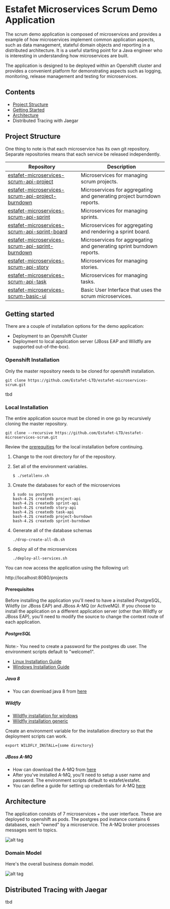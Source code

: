 # Estafet Microservices Scrum Demo Application
The scrum demo application is composed of microservices and provides a example of how microservices implement common application aspects, such as data management, stateful domain objects and reporting in a distributed architecture. It is a useful starting point for a Java engineer who is interesting in understanding how microservices are built.

The application is designed to be deployed within an Openshift cluster and provides a convenient platform for demonstrating aspects such as logging, monitoring, release management and testing for microservices.

## Contents

* [Project Structure](https://github.com/Estafet-LTD/estafet-microservices-scrum#project-structure)
* [Getting Started](https://github.com/Estafet-LTD/estafet-microservices-scrum#getting-started)
* [Architecture](https://github.com/Estafet-LTD/estafet-microservices-scrum#architecture)
* Distributed Tracing with Jaegar

## Project Structure
One thing to note is that each microservice has its own git repository. Separate repositories means that each service be released independently. 

| Repository        | Description |
| ----------------- |-------------|
| [estafet-microservices-scrum-api-project](https://github.com/Estafet-LTD/estafet-microservices-scrum-api-project) | Microservices for managing scrum projects. |
| [estafet-microservices-scrum-api-project-burndown](https://github.com/Estafet-LTD/estafet-microservices-scrum-api-project-burndown) | Microservices for aggregating and generating project burndown reports. |
| [estafet-microservices-scrum-api-sprint](https://github.com/Estafet-LTD/estafet-microservices-scrum-api-sprint) | Microservices for managing sprints. |
| [estafet-microservices-scrum-api-sprint-board](https://github.com/Estafet-LTD/estafet-microservices-scrum-api-sprint-board) | Microservices for aggregating and rendering a sprint board. |
| [estafet-microservices-scrum-api-sprint-burndown](https://github.com/Estafet-LTD/estafet-microservices-scrum-api-sprint-burndown) | Microservices for aggregating and generating sprint burndown reports. |
| [estafet-microservices-scrum-api-story](https://github.com/Estafet-LTD/estafet-microservices-scrum-api-story) | Microservices for managing stories. |
| [estafet-microservices-scrum-api-task](https://github.com/Estafet-LTD/estafet-microservices-scrum-api-task) | Microservices for managing tasks. |
| [estafet-microservices-scrum-basic-ui](https://github.com/Estafet-LTD/estafet-microservices-scrum-basic-ui) | Basic User Interface that uses the scrum microservices. |
## Getting started
There are a couple of installation options for the demo application:

* Deployment to an Openshift Cluster
* Deployment to local application server (JBoss EAP and Wildfly are supported out-of-the-box).

### Openshift Installation
Only the master repository needs to be cloned for openshift installation.

```
git clone https://github.com/Estafet-LTD/estafet-microservices-scrum.git
```

tbd

### Local Installation
The entire application source must be cloned in one go by recursively cloning the master repository.

```
git clone --recursive https://github.com/Estafet-LTD/estafet-microservices-scrum.git
```

Review the [prerequities](https://github.com/Estafet-LTD/estafet-microservices-scrum#prerequisites) for the local installation before continuing.

1. Change to the root directory for of the repository.
2. Set all of the environment variables.
    
    ```
    $ ./setallenv.sh
    ```
    
3. Create the databases for each of the microservices 
    
    ```
    $ sudo su postgres
    bash-4.2$ createdb project-api
    bash-4.2$ createdb sprint-api
    bash-4.2$ createdb story-api
    bash-4.2$ createdb task-api
    bash-4.2$ createdb project-burndown
    bash-4.2$ createdb sprint-burndown
    ```
    
4. Generate all of the database schemas
    
    ```
    ./drop-create-all-db.sh
    ```
    
5. deploy all of the microservices

    ```
    ./deploy-all-services.sh
    ```
    
You can now access the application using the following url:

http://localhost:8080/projects

#### Prerequisites
Before installing the application you'll need to have a installed PostgreSQL, Wildfly (or JBoss EAP) and JBoss A-MQ (or ActiveMQ). If you choose to install the application on a different application server (other than Wildfly or JBoss EAP), you'll need to modify the source to change the context route of each application. 
##### PostgreSQL
Note:- You need to create a password for the postgres db user. The environment scripts default to "welcome1".

* [Linux Installation Guide](https://www.linode.com/docs/databases/postgresql/how-to-install-postgresql-relational-databases-on-centos-7)
* [Windows Installation Guide](https://labkey.org/Documentation/wiki-page.view?name=installPostgreSQLWindows)
##### Java 8

* You can download java 8 from [here](http://www.oracle.com/technetwork/java/javase/downloads/jdk8-downloads-2133151.html)

##### Wildfly
* [Wildfly installation for windows](http://wwu-pi.github.io/tutorials/lectures/eai/010_tutorial_jboss_setup.html)
* [Wildfly installation generic](https://docs.jboss.org/author/display/WFLY10/Getting+Started+Guide#GettingStartedGuide-Installation)

Create an environment variable for the installation directory so that the deployment scripts can work.

```
export WILDFLY_INSTALL={some directory}
```

##### JBoss A-MQ

* How can download the A-MQ from [here](https://developers.redhat.com/products/amq/download/)
* After you've installed A-MQ, you'll need to setup a user name and password. The environment scripts default to estafet/estafet.
* You can define a guide for setting up credentials for A-MQ [here](https://developers.redhat.com/products/amq/hello-world/)

## Architecture
The application consists of 7 microservices + the user interface. These are deployed to openshift as pods. The postgres pod instance contains 6 databases, each "owned" by a microservice. The A-MQ broker processes messages sent to topics.

![alt tag](https://github.com/Estafet-LTD/estafet-microservices-scrum/blob/master/PodComponents.png)

### Domain Model
Here's the overall business domain model.

![alt tag](https://github.com/Estafet-LTD/estafet-microservices-scrum/blob/master/UnboundedDomainModel.png)

## Distributed Tracing with Jaegar

tbd









